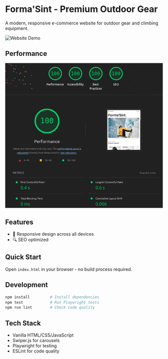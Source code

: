 # Forma'Sint - Premium Outdoor Gear

A modern, responsive e-commerce website for outdoor gear and climbing equipment.

![Website Demo](./assets/website-demo.gif)

## Performance

![Lighthouse Score](./assets/lighthouse-score.png)

## Features

- 🎯 Responsive design across all devices
- 🔍 SEO optimized

## Quick Start

Open `index.html` in your browser - no build process required.

## Development

```bash
npm install         # Install dependencies
npm test            # Run Playwright tests
npm run lint        # Check code quality
```

## Tech Stack

- Vanilla HTML/CSS/JavaScript
- Swiper.js for carousels
- Playwright for testing
- ESLint for code quality